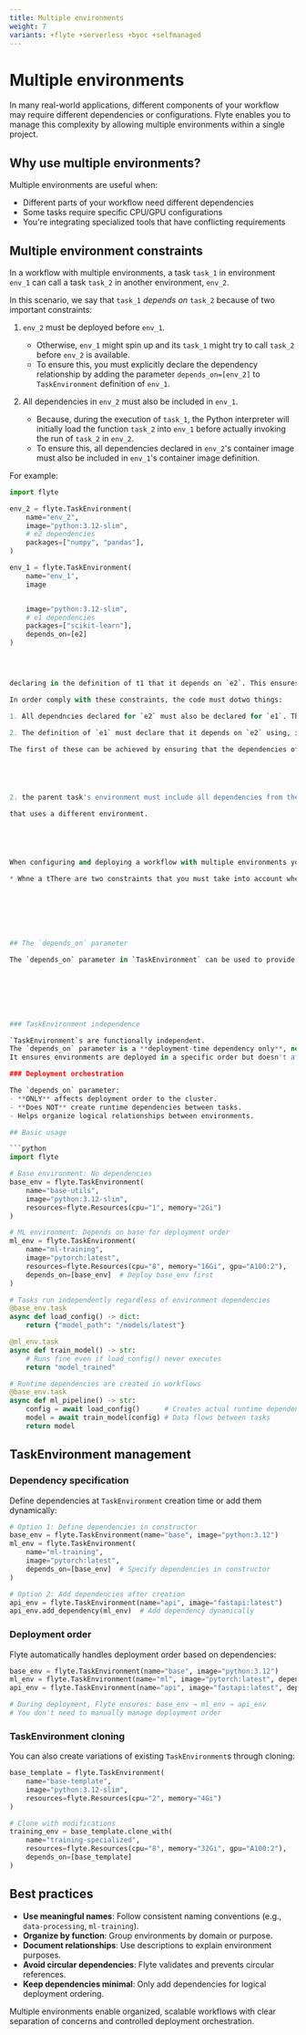```yaml
---
title: Multiple environments
weight: 7
variants: +flyte +serverless +byoc +selfmanaged
---
```


# Multiple environments

In many real-world applications, different components of your workflow may require different dependencies or configurations. Flyte enables you to manage this complexity by allowing multiple environments within a single project.

## Why use multiple environments?

Multiple environments are useful when:
- Different parts of your workflow need different dependencies
- Some tasks require specific CPU/GPU configurations
- You're integrating specialized tools that have conflicting requirements

## Multiple environment constraints

In a workflow with multiple environments, a task `task_1` in environment `env_1` can call a task `task_2` in another environment, `env_2`.

In this scenario, we say that `task_1` _depends on_ `task_2` because of two important constraints:

1. `env_2` must be deployed before `env_1`.
   * Otherwise, `env_1` might spin up and its `task_1` might try to call `task_2` before `env_2` is available.
   * To ensure this, you must explicitly declare the dependency relationship by adding the parameter `depends_on=[env_2]` to `TaskEnvironment` definition of `env_1`.

2. All dependencies in `env_2` must also be included in `env_1`.
   * Because, during the execution of `task_1`, the Python interpreter will initially load the function `task_2` into `env_1` before actually invoking the run of `task_2` in `env_2`.
   * To ensure this, all dependencies declared in `env_2`'s container image must also be included in `env_1`'s container image definition.

For example:

```python
import flyte

env_2 = flyte.TaskEnvironment(
    name="env_2",
    image="python:3.12-slim",
    # e2 dependencies
    packages=["numpy", "pandas"],
)

env_1 = flyte.TaskEnvironment(
    name="env_1",
    image


    image="python:3.12-slim",
    # e1 dependencies
    packages=["scikit-learn"],
    depends_on=[e2]
)




declaring in the definition of t1 that it depends on `e2`. This ensures that the system knows to deploy `e2` before `e1`.

In order comply with these constraints, the code must dotwo things:

1. All dependncies declared for `e2` must also be declared for `e1`. This is achieved by ensuring that the dependencies declared `e2`'s container image are also included in `e1`'s container image.

2. The definition of `e1` must declare that it depends on `e2` using, in order to ensure that the system knows to deploy `e2` before `e1`.

The first of these can be achieved by ensuring that the dependencies of `e2` are also included in `e1`.





2. the parent task's environment must include all dependencies from the child task's environment. This is because the parent task loads the child task during execution.

that uses a different environment.





When configuring and deploying a workflow with multiple environments you must take into account two constraints:

* Whne a tThere are two constraints that you must take into account when con environments







## The `depends_on` parameter

The `depends_on` parameter in `TaskEnvironment` can be used to provide deployment-time dependencies by establishing a relationship between one `TaskEnvironment` and another.







### TaskEnvironment independence

`TaskEnvironment`s are functionally independent.
The `depends_on` parameter is a **deployment-time dependency only**, not a runtime dependency.
It ensures environments are deployed in a specific order but doesn't affect task execution.

### Deployment orchestration

The `depends_on` parameter:
- **ONLY** affects deployment order to the cluster.
- **Does NOT** create runtime dependencies between tasks.
- Helps organize logical relationships between environments.

## Basic usage

```python
import flyte

# Base environment: No dependencies
base_env = flyte.TaskEnvironment(
    name="base-utils",
    image="python:3.12-slim",
    resources=flyte.Resources(cpu="1", memory="2Gi")
)

# ML environment: Depends on base for deployment order
ml_env = flyte.TaskEnvironment(
    name="ml-training",
    image="pytorch:latest",
    resources=flyte.Resources(cpu="8", memory="16Gi", gpu="A100:2"),
    depends_on=[base_env]  # Deploy base_env first
)

# Tasks run independently regardless of environment dependencies
@base_env.task
async def load_config() -> dict:
    return {"model_path": "/models/latest"}

@ml_env.task
async def train_model() -> str:
    # Runs fine even if load_config() never executes
    return "model_trained"

# Runtime dependencies are created in workflows
@base_env.task
async def ml_pipeline() -> str:
    config = await load_config()      # Creates actual runtime dependency
    model = await train_model(config) # Data flows between tasks
    return model
```

## TaskEnvironment management

### Dependency specification

Define dependencies at `TaskEnvironment` creation time or add them dynamically:

```python
# Option 1: Define dependencies in constructor
base_env = flyte.TaskEnvironment(name="base", image="python:3.12")
ml_env = flyte.TaskEnvironment(
    name="ml-training",
    image="pytorch:latest",
    depends_on=[base_env]  # Specify dependencies in constructor
)

# Option 2: Add dependencies after creation
api_env = flyte.TaskEnvironment(name="api", image="fastapi:latest")
api_env.add_dependency(ml_env)  # Add dependency dynamically
```

### Deployment order

Flyte automatically handles deployment order based on dependencies:

```python
base_env = flyte.TaskEnvironment(name="base", image="python:3.12")
ml_env = flyte.TaskEnvironment(name="ml", image="pytorch:latest", depends_on=[base_env])
api_env = flyte.TaskEnvironment(name="api", image="fastapi:latest", depends_on=[ml_env])

# During deployment, Flyte ensures: base_env → ml_env → api_env
# You don't need to manually manage deployment order
```

### TaskEnvironment cloning

You can also create variations of existing `TaskEnvironment`s through cloning:

```python
base_template = flyte.TaskEnvironment(
    name="base-template",
    image="python:3.12-slim",
    resources=flyte.Resources(cpu="2", memory="4Gi")
)

# Clone with modifications
training_env = base_template.clone_with(
    name="training-specialized",
    resources=flyte.Resources(cpu="8", memory="32Gi", gpu="A100:2"),
    depends_on=[base_template]
)
```

## Best practices

- **Use meaningful names**: Follow consistent naming conventions (e.g., `data-processing`, `ml-training`).
- **Organize by function**: Group environments by domain or purpose.
- **Document relationships**: Use descriptions to explain environment purposes.
- **Avoid circular dependencies**: Flyte validates and prevents circular references.
- **Keep dependencies minimal**: Only add dependencies for logical deployment ordering.

Multiple environments enable organized, scalable workflows with clear separation of concerns and controlled deployment orchestration.
